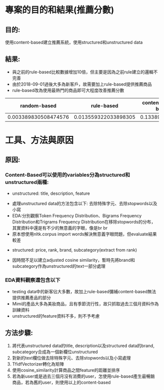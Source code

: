 # 專案的目的和結果(推薦分數) 
## 目的: 
使用content-based建立推薦系統，使用structured和unstructured data
## 結果: 
* 與之前的rule-based比較數據增加10倍，但主要是因為之前rule建立的邏輯不完善
* 由於2018-09-01過後大多為新客戶，故需要加上rule-based提供推薦商品
* rule-based改為使用最熱門的商品即可大程度改善推薦分數

| random-based  | rule-based | content-based + rule-based_new |
| ------------- | ------------- | ------------- |
| 0.003389830508474576  | 0.013559322033898305  | 0.13389830508474576  |

# 工具、方法與原因
## 原因:
### Content-Based可以使用的variables分為structured和unstructured兩種:
* unstructured: title, description, feature
- 處理unstructured data的方法包含以下: 去除特殊字元、去除stopwords以及小寫
- EDA:分別觀察Token Frequency Distribution、Bigrams Frequency Distribution和Trigrams Frequency Distribution在移除stopwords的分布，其實資料中還是有不少的無意義的字眼，像是br br
- 原本想使用nltk.corpus import words解決無意義字眼問題，但evaluate結果較差
* structured: price, rank, brand, subcategory(extract from rank)
- 因時間不足以建立adjusted cosine similarity，暫時先將brand和subcategory作為unstructured的text一部分處理
### EDA資料觀察還包含以下
* testing data中的新客佔大多數，故加上rule-based彌補content-based無法提供推薦產品的部分
* Mimi的產品大多為美妝商品，且有季節流行性，故只抓取過去三個月資料作為訓練資料
* unstructured的feature資料不多，則不予考慮

## 方法步驟:
1. 將代表unstructured data的title, description以及structured data的brand, subcategory合成為一個新欄位unstructured
2. 對新的text欄位做去除特殊字元、去除stopwords以及小寫處理
3. TfidfVectorizer轉化為矩陣
4. 使用cosine_similarity計算商品之間feature的距離並排序
5. 若為新user或是過去三個月沒有消費的user，怎使用rule-based產生最暢銷商品，若為舊的user，則使用以上的content-based
